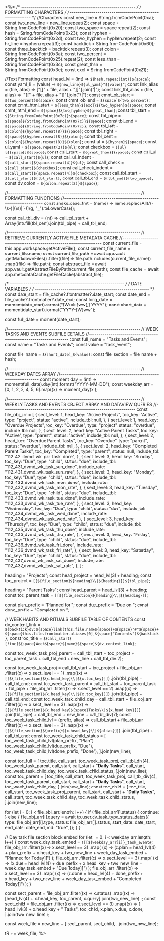 <%*
/* ---------------------------------------------------------- */
/*                    FORMATTING CHARACTERS                   */
/* ---------------------------------------------------------- */
//Characters
const new_line = String.fromCodePoint(0xa);
const two_new_line = new_line.repeat(2);
const space = String.fromCodePoint(0x20);
const two_space = space.repeat(2);
const hash = String.fromCodePoint(0x23);
const hyphen = String.fromCodePoint(0x2d);
const two_hyphen = hyphen.repeat(2);
const hr_line = hyphen.repeat(3);
const backtick = String.fromCodePoint(0x60);
const three_backtick = backtick.repeat(3);
const colon = String.fromCodePoint(0x3a);
const two_percent = String.fromCodePoint(0x25).repeat(2);
const less_than = String.fromCodePoint(0x3c);
const great_than = String.fromCodePoint(0x3e);
const excl = String.fromCodePoint(0x21);

//Text Formatting
const head_lvl = (int) => `${hash.repeat(int)}${space}`;
const yaml_li = (value) => `${new_line}${ul_yaml}"${value}"`;
const link_alias = (file, alias) => ["[[" + file, alias + "]]"].join("|");
const link_tbl_alias = (file, alias) => ["[[" + file, alias + "]]"].join("\\|");
const cmnt_ob_start = `${two_percent}${space}`;
const cmnt_ob_end = `${space}${two_percent}`;
const cmnt_html_start = `${less_than}${excl}${two_hyphen}${space}`;
const cmnt_html_end = `${space}${two_hyphen}${great_than}`;
const tbl_start = `${String.fromCodePoint(0x7c)}${space}`;
const tbl_pipe = `${space}${String.fromCodePoint(0x7c)}${space}`;
const tbl_end = `${space}${String.fromCodePoint(0x7c)}`;
const tbl_left = `${colon}${hyphen.repeat(8)}${space}`;
const tbl_right = `${space}${hyphen.repeat(8)}${colon}`;
const tbl_cent = `${colon}${hyphen.repeat(8)}${colon}`;
const ul = `${hyphen}${space}`;
const ul_yaml = `${space.repeat(2)}${ul}`;
const checkbox = `${ul}[${space}]${space}`;
const call_start = `${great_than}${space}`;
const call_ul = `${call_start}${ul}`;
const call_ul_indent = `${call_start}${space.repeat(4)}${ul}`;
const call_check = `${call_start}${checkbox}`;
const call_check_indent = `${call_start}${space.repeat(4)}${checkbox}`;
const call_tbl_start = `${call_start}${tbl_start}`;
const call_tbl_end = `${tbl_end}${two_space}`;
const dv_colon = `${colon.repeat(2)}${space}`;

//-------------------------------------------------------------------
// FORMATTING FUNCTIONS
//-------------------------------------------------------------------
const snake_case_fmt = (name) =>
  name.replaceAll(/(\-\s\-)|(\s)|(\-)]/g, "_").toLowerCase();

const call_tbl_div = (int) =>
  call_tbl_start + Array(int).fill(tbl_cent).join(tbl_pipe) + call_tbl_end;

//-------------------------------------------------------------------
// RETRIEVE CURRENTLY ACTIVE FILE METADATA CACHE
//-------------------------------------------------------------------
const current_file = this.app.workspace.getActiveFile();
const current_file_name = current_file.name;
const current_file_path = await app.vault
  .getMarkdownFiles()
  .filter((file) => file.path.includes(current_file_name))
  .map((file) => file.path);
const abstract_file = await app.vault.getAbstractFileByPath(current_file_path);
const file_cache = await app.metadataCache.getFileCache(abstract_file);

/* ---------------------------------------------------------- */
/*                       DATE VARIABLES                       */
/* ---------------------------------------------------------- */
const date_start = file_cache?.frontmatter?.date_start;
const date_end = file_cache?.frontmatter?.date_end;
const long_date = moment(date_start).format("[Week ]ww[,] YYYY");
const short_date = moment(date_start).format("YYYY-[W]ww");

const full_date = moment(date_start);

//-------------------------------------------------------------------
// WEEK TASKS AND EVENTS SUBFILE DETAILS
//-------------------------------------------------------------------
const full_name = "Tasks and Events";
const name = "Tasks and Events";
const value = "task_event";

const file_name = `${short_date}_${value}`;
const file_section = file_name + hash;

//-------------------------------------------------------------------
// WEEKDAY DATES ARRAY
//-------------------------------------------------------------------
const moment_day = (int) => moment(full_date).day(int).format("YYYY-MM-DD");
const weekday_arr = [0, 1, 2, 3, 4, 5, 6].map((x) => moment_day(x));

//-------------------------------------------------------------------
// WEEKLY TASKS AND EVENTS OBJECT ARRAY AND DATAVIEW QUERIES
//-------------------------------------------------------------------
const file_obj_arr = [
  {
    sect_level: 1,
    head_key: "Active Projects",
    toc_key: "Active",
    type: "project",
    status: "active",
    include_tbl: null,
  },
  {
    sect_level: 1,
    head_key: "Overdue Projects",
    toc_key: "Overdue",
    type: "project",
    status: "overdue",
    include_tbl: null,
  },
  {
    sect_level: 2,
    head_key: "Active Parent Tasks",
    toc_key: "Active",
    type: "parent",
    status: "active",
    include_tbl: null,
  },
  {
    sect_level: 2,
    head_key: "Overdue Parent Tasks",
    toc_key: "Overdue",
    type: "parent",
    status: "overdue",
    include_tbl: null,
  },
  {
    sect_level: 2,
    head_key: "Completed Parent Tasks",
    toc_key: "Completed",
    type: "parent",
    status: null,
    include_tbl: "112_42_dvmd_wk_par_task_done",
  },
  {
    sect_level: 3,
    head_key: "Sunday",
    toc_key: "Due",
    type: "child",
    status: "due",
    include_tbl: "112_431_dvmd_wk_task_sun_done",
    include_rate: "112_431_dvmd_wk_task_sun_rate",
  },
  {
    sect_level: 3,
    head_key: "Monday",
    toc_key: "Due",
    type: "child",
    status: "due",
    include_tbl: "112_432_dvmd_wk_task_mon_done",
    include_rate: "112_432_dvmd_wk_task_mon_rate",
  },
  {
    sect_level: 3,
    head_key: "Tuesday",
    toc_key: "Due",
    type: "child",
    status: "due",
    include_tbl: "112_433_dvmd_wk_task_tue_done",
    include_rate: "112_433_dvmd_wk_task_tue_rate",
  },
  {
    sect_level: 3,
    head_key: "Wednesday",
    toc_key: "Due",
    type: "child",
    status: "due",
    include_tbl: "112_434_dvmd_wk_task_wed_done",
    include_rate: "112_434_dvmd_wk_task_wed_rate",
  },
  {
    sect_level: 3,
    head_key: "Thursday",
    toc_key: "Due",
    type: "child",
    status: "due",
    include_tbl: "112_435_dvmd_wk_task_thu_done",
    include_rate: "112_435_dvmd_wk_task_thu_rate",
  },
  {
    sect_level: 3,
    head_key: "Friday",
    toc_key: "Due",
    type: "child",
    status: "due",
    include_tbl: "112_436_dvmd_wk_task_fri_done",
    include_rate: "112_436_dvmd_wk_task_fri_rate",
  },
  {
    sect_level: 3,
    head_key: "Saturday",
    toc_key: "Due",
    type: "child",
    status: "due",
    include_tbl: "112_437_dvmd_wk_task_sat_done",
    include_rate: "112_437_dvmd_wk_task_sat_rate",
  },
];

heading = "Projects";
const head_project = head_lvl(3) + heading;
const toc_project = `[[${file_section}${heading}\\|${heading}]]${tbl_pipe}`;

heading = "Parent Tasks";
const head_parent = head_lvl(3) + heading;
const toc_parent_task = `[[${file_section}${heading}\\|${heading}]]`;

const plan_prefix = "Planned for ";
const due_prefix = "Due on ";
const done_prefix = "Completed on ";

// WEEK HABITS AND RITUALS SUBFILE TABLE OF CONTENTS
const dv_content_link = `${backtick}dv:${space}link(this.file.name${space}+${space}"#"${space}+${space}this.file.frontmatter.aliases[0],${space}"Contents")${backtick}`;
const toc_title = `${call_start}[!toc]${space}Week${space}${name}${space}${dv_content_link}`;

const toc_week_task_proj_parent =
  call_tbl_start +
  toc_project +
  toc_parent_task +
  call_tbl_end +
  new_line +
  call_tbl_div(2);

const toc_week_task_proj =
  call_tbl_start +
  toc_project +
  file_obj_arr
    .filter((x) => x.sect_level == 1)
    .map((x) => `[[${file_section}${x.head_key}\\|${x.toc_key}]]`)
    .join(tbl_pipe) +
  call_tbl_end;
const toc_week_task_parent =
  call_tbl_start +
  toc_parent_task +
  tbl_pipe +
  file_obj_arr
    .filter((x) => x.sect_level == 2)
    .map((x) => `[[${file_section}${x.head_key}\\|${x.toc_key}]]`)
    .join(tbl_pipe) +
  call_tbl_end;
const toc_week_task_child_day =
  call_tbl_start +
  file_obj_arr
    .filter((x) => x.sect_level == 3)
    .map((x) => `[[${file_section}${x.head_key}${space}Tasks\\|${x.head_key}]]`)
    .join(tbl_pipe) +
  call_tbl_end +
  new_line +
  call_tbl_div(7);
const toc_week_task_child_lvl = (prefix, alias) =>
  call_tbl_start +
  file_obj_arr
    .filter((x) => x.sect_level == 3)
    .map((x) => `[[${file_section}${prefix}${x.head_key}\\|${alias}]]`)
    .join(tbl_pipe) +
  call_tbl_end;
const toc_week_task_child_status = [
  toc_week_task_child_lvl(plan_prefix, "Plan"),
  toc_week_task_child_lvl(due_prefix, "Due"),
  toc_week_task_child_lvl(done_prefix, "Done"),
].join(new_line);

const toc_full = [
  toc_title,
  call_start,
  toc_week_task_proj,
  call_tbl_div(4),
  toc_week_task_parent,
  call_start,
  call_start + "**Daily Tasks**",
  call_start,
  toc_week_task_child_day,
  toc_week_task_child_status,
].join(new_line);
const toc_parent = [
  toc_title,
  call_start,
  toc_week_task_proj,
  call_tbl_div(4),
  toc_week_task_parent,
  call_start,
  call_start + "**Daily Tasks**",
  call_start,
  toc_week_task_child_day,
].join(new_line);
const toc_child = [
  toc_title,
  call_start,
  toc_week_task_proj_parent,
  call_start,
  call_start + "**Daily Tasks**",
  call_start,
  toc_week_task_child_day,
  toc_week_task_child_status,
].join(new_line);

for (let i = 0; i < file_obj_arr.length; i++) {
  if (!file_obj_arr[i].status) {
    continue;
  } else {
    file_obj_arr[i].query = await tp.user.dv_task_type_status_dates({
      type: file_obj_arr[i].type,
      status: file_obj_arr[i].status,
      start_date: date_start,
      end_date: date_end,
      md: "true",
    });
  }
}

// Day task file section block embed
for (let i = 0; i < weekday_arr.length; i++) {
  const week_day_task_embed = `![[${weekday_arr[i]}_task_event#`;
  file_obj_arr
    .filter((x) => x.sect_level == 3)
    .map(
      (x) =>
        (x.plan =
          head_lvl(4) +
          plan_prefix +
          x.head_key +
          two_new_line +
          week_day_task_embed +
          "Planned for Today]]")
    );
  file_obj_arr
    .filter((x) => x.sect_level == 3)
    .map(
      (x) =>
        (x.due =
          head_lvl(4) +
          due_prefix +
          x.head_key +
          two_new_line +
          week_day_task_embed +
          "Due Today]]")
    );
  file_obj_arr
    .filter((x) => x.sect_level == 3)
    .map(
      (x) =>
        (x.done =
          head_lvl(4) +
          done_prefix +
          x.head_key +
          two_new_line +
          week_day_task_embed +
          "Completed Today]]")
    );
}

const sect_parent = file_obj_arr
  .filter((x) => x.status)
  .map((x) =>
    [head_lvl(4) + x.head_key, toc_parent, x.query].join(two_new_line)
  );
const sect_child = file_obj_arr
  .filter((x) => x.sect_level == 3)
  .map((x) =>
    [
      head_lvl(3) + x.head_key + " Tasks",
      toc_child,
      x.plan,
      x.due,
      x.done,
    ].join(two_new_line)
  );

const week_file =
  new_line +
  [
    sect_parent,
    sect_child,
  ].join(two_new_line);

tR += week_file;
%>